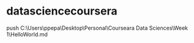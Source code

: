 # datasciencecoursera
push C:\Users\ppepa\Desktop\Personal\Courseara Data Sciences\Week 1\HelloWorld.md
